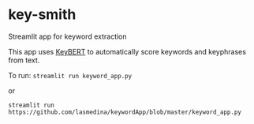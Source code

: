 # key-smith
Streamlit app for keyword extraction

This app uses [KeyBERT](https://github.com/MaartenGr/KeyBERT) to automatically score keywords and keyphrases from text.

To run:
`streamlit run keyword_app.py`

or 

`streamlit run https://github.com/lasmedina/keywordApp/blob/master/keyword_app.py`
